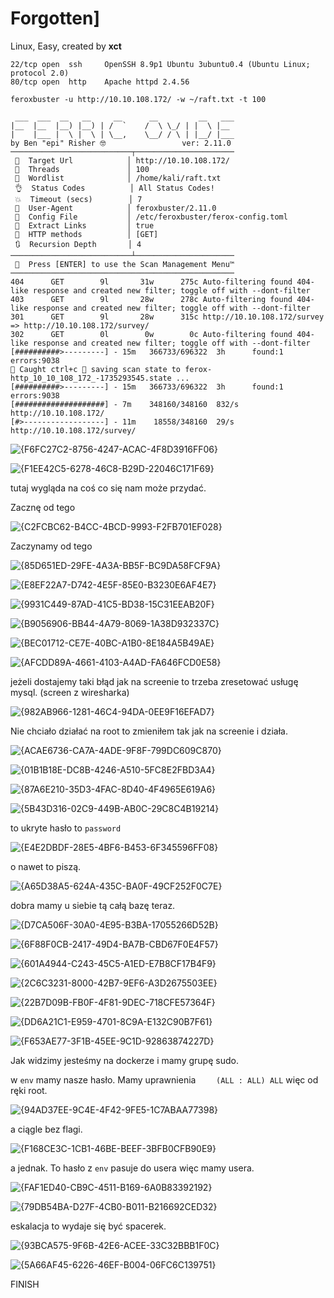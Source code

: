 # Forgotten]
Linux, Easy, created by **xct**


```
22/tcp open  ssh     OpenSSH 8.9p1 Ubuntu 3ubuntu0.4 (Ubuntu Linux; protocol 2.0)
80/tcp open  http    Apache httpd 2.4.56
```

```
feroxbuster -u http://10.10.108.172/ -w ~/raft.txt -t 100
                                                                                                                                                                                                                                            
 ___  ___  __   __     __      __         __   ___
|__  |__  |__) |__) | /  `    /  \ \_/ | |  \ |__
|    |___ |  \ |  \ | \__,    \__/ / \ | |__/ |___
by Ben "epi" Risher 🤓                 ver: 2.11.0
───────────────────────────┬──────────────────────
 🎯  Target Url            │ http://10.10.108.172/
 🚀  Threads               │ 100
 📖  Wordlist              │ /home/kali/raft.txt
 👌  Status Codes          │ All Status Codes!
 💥  Timeout (secs)        │ 7
 🦡  User-Agent            │ feroxbuster/2.11.0
 💉  Config File           │ /etc/feroxbuster/ferox-config.toml
 🔎  Extract Links         │ true
 🏁  HTTP methods          │ [GET]
 🔃  Recursion Depth       │ 4
───────────────────────────┴──────────────────────
 🏁  Press [ENTER] to use the Scan Management Menu™
──────────────────────────────────────────────────
404      GET        9l       31w      275c Auto-filtering found 404-like response and created new filter; toggle off with --dont-filter
403      GET        9l       28w      278c Auto-filtering found 404-like response and created new filter; toggle off with --dont-filter
301      GET        9l       28w      315c http://10.10.108.172/survey => http://10.10.108.172/survey/
302      GET        0l        0w        0c Auto-filtering found 404-like response and created new filter; toggle off with --dont-filter
[##########>---------] - 15m   366733/696322  3h      found:1       errors:9038   
🚨 Caught ctrl+c 🚨 saving scan state to ferox-http_10_10_108_172_-1735293545.state ...
[##########>---------] - 15m   366733/696322  3h      found:1       errors:9038   
[####################] - 7m    348160/348160  832/s   http://10.10.108.172/ 
[#>------------------] - 11m    18558/348160  29/s    http://10.10.108.172/survey/  
```

![{F6FC27C2-8756-4247-ACAC-4F8D3916FF06}](https://github.com/user-attachments/assets/728be240-443c-400b-9abb-8e2f9a205bc9)

![{F1EE42C5-6278-46C8-B29D-22046C171F69}](https://github.com/user-attachments/assets/04cf668f-502f-42f9-aa46-f904fcd223cc)


tutaj wygląda na coś co się nam może przydać.

Zacznę od tego

![{C2FCBC62-B4CC-4BCD-9993-F2FB701EF028}](https://github.com/user-attachments/assets/d2174b8f-4e78-4494-b48a-a4dc1be6563b)

Zaczynamy od tego

![{85D651ED-29FE-4A3A-BB5F-BC9DA58FCF9A}](https://github.com/user-attachments/assets/446bec77-b412-4794-bcd1-5b3727a18ffd)

![{E8EF22A7-D742-4E5F-85E0-B3230E6AF4E7}](https://github.com/user-attachments/assets/f75ff2f7-7729-46cd-a9b1-ab5110458fd1)

![{9931C449-87AD-41C5-BD38-15C31EEAB20F}](https://github.com/user-attachments/assets/f13270a5-6cba-4b88-8b05-e2dba758acc5)

![{B9056906-BB44-4A79-8069-1A38D932337C}](https://github.com/user-attachments/assets/0966f7f6-6b98-4fbb-bd1c-1b7709bdae0c)

![{BEC01712-CE7E-40BC-A1B0-8E184A5B49AE}](https://github.com/user-attachments/assets/329c8f82-600a-47ce-9314-e1b1a46f1581)

![{AFCDD89A-4661-4103-A4AD-FA646FCD0E58}](https://github.com/user-attachments/assets/df63b90f-75be-4fc8-aa2c-f22a0453e078)

jeżeli dostajemy taki błąd jak na screenie to trzeba zresetować usługę mysql. (screen z wiresharka)

![{982AB966-1281-46C4-94DA-0EE9F16EFAD7}](https://github.com/user-attachments/assets/48c18708-d6bc-47c8-8c5d-7b6d385fe1b9)

Nie chciało działać na root to zmieniłem tak jak na screenie i działa.

![{ACAE6736-CA7A-4ADE-9F8F-799DC609C870}](https://github.com/user-attachments/assets/9421240d-c913-48d9-a277-f40bb04bbbf1)

![{01B1B18E-DC8B-4246-A510-5FC8E2FBD3A4}](https://github.com/user-attachments/assets/b52fc046-cbc7-4640-94ac-9e19b1981428)

![{87A6E210-35D3-4FAC-8D40-4F4965E619A6}](https://github.com/user-attachments/assets/eef90a25-69b5-4e27-957a-c0bee2daddfe)

![{5B43D316-02C9-449B-AB0C-29C8C4B19214}](https://github.com/user-attachments/assets/842f6a41-423f-41d4-ab89-1da9bec79f8a)

to ukryte hasło to `password`

![{E4E2DBDF-28E5-4BF6-B453-6F345596FF08}](https://github.com/user-attachments/assets/1c2c205a-2e78-4715-a179-e5a3b9a3ad58)

o nawet to piszą.

![{A65D38A5-624A-435C-BA0F-49CF252F0C7E}](https://github.com/user-attachments/assets/3e40e61b-5572-4cac-be51-978162b495af)

dobra mamy u siebie tą całą bazę teraz.

![{D7CA506F-30A0-4E95-B3BA-17055266D52B}](https://github.com/user-attachments/assets/67806672-a9c9-49f6-b83f-e5e819cdace9)

![{6F88F0CB-2417-49D4-BA7B-CBD67F0E4F57}](https://github.com/user-attachments/assets/8aa3c562-cff0-4131-9d45-d15c2c8f76a3)

![{601A4944-C243-45C5-A1ED-E7B8CF17B4F9}](https://github.com/user-attachments/assets/cea4be9d-a18a-4539-be50-ad2f829afee8)

![{2C6C3231-8000-42B7-9EF6-A3D2675503EE}](https://github.com/user-attachments/assets/1313f62a-5c6a-49db-a65e-213d966a2609)

![{22B7D09B-FB0F-4F81-9DEC-718CFE57364F}](https://github.com/user-attachments/assets/018f78ef-d2f0-4272-bc39-d24dd1e7d260)

![{DD6A21C1-E959-4701-8C9A-E132C90B7F61}](https://github.com/user-attachments/assets/9c9397ff-b974-443d-a63b-1f34da997e24)

![{F653AE77-3F1B-45EE-9C1D-92863874227D}](https://github.com/user-attachments/assets/0af073a0-ea97-4fe7-b1cc-5e5d4c2edaf6)

Jak widzimy jesteśmy na dockerze i mamy grupę sudo.

w `env` mamy nasze hasło. Mamy uprawnienia `    (ALL : ALL) ALL` więc od ręki root.

![{94AD37EE-9C4E-4F42-9FE5-1C7ABAA77398}](https://github.com/user-attachments/assets/55f4aa4b-68d7-4f0f-ab24-cce1f3250d6a)

a ciągle bez flagi.

![{F168CE3C-1CB1-46BE-BEEF-3BFB0CFB90E9}](https://github.com/user-attachments/assets/03e7b782-1b37-484e-aaeb-6f7059e5cea0)

a jednak. To hasło z `env` pasuje do usera więc mamy usera.

![{FAF1ED40-CB9C-4511-B169-6A0B83392192}](https://github.com/user-attachments/assets/3a0480fb-b9f1-4721-ae17-f13956ef34c9)

![{79DB54BA-D27F-4CB0-B011-B216692CED32}](https://github.com/user-attachments/assets/2412af37-f370-4cbe-ae59-df45488e356f)

eskalacja to wydaje się być spacerek.

![{93BCA575-9F6B-42E6-ACEE-33C32BBB1F0C}](https://github.com/user-attachments/assets/abea8687-383f-4a9e-a693-3a1a95d74f0c)

![{5A66AF45-6226-46EF-B004-06FC6C139751}](https://github.com/user-attachments/assets/821c9a68-2e8c-42d7-8c8a-a0ca0b1485cc)


FINISH
